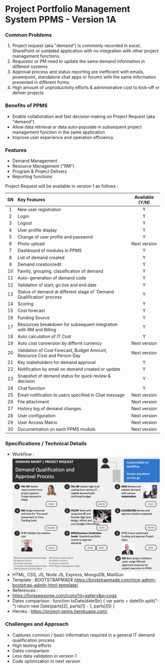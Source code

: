 # Project Portfolio Management System PPMS - Version 1A

### Common Problems
1. Project request (aka "demand”) is commonly recorded in excel, SharePoint or outdated application with no integration with other project management functions.   
2. Requestor or PM need to update the same demand information in different systems        
3. Approval process and status reporting are inefficient with emails, powerpoint,  standalone chat apps or forums with the same information presented in different forms.
4. High amount of unproductivity efforts & administrative cost to kick-off or deliver projects

### Benefits of PPMS
- Enable collaboration and fast decision making on Project Request (aka "demand")
- Allow data retrieval or data auto-populate in subsequent project management function in the same application 
- Improve user experience and operation efficiency

### Features
- Demand Management
- Resource Management ("RM")
- Program & Project Delivery
- Reporting functions

Project Request will be available in version 1 as follows : 

| SN | Key Features | Available (Y/N) |
|:--------:|:--------|:----------------:|
| 1 | New user registration | Y |
| 2 | Login | Y |
| 3 | Logout | Y |
| 4 | User profile display | Y |
| 5 | Change of user profile and password | Y |
| 6 | Photo upload | Next version  |
| 7 | Dashboard of modules in PPMS | Y |
| 8 | List of demand created | Y |
| 9 | Demand creation/edit | Y |
| 10 | Family, grouping, classification of demand | Y |
| 11 | Auto-generation of demand code | Y |
| 12 | Validation of start, go live and end date | Y |
| 13 | Status of demand at different stage of 'Demand Qualification' process | Y |
| 14 | Scoring | Y |
| 15 | Cost forecast | Y |
| 16 | Funding Source | Y |
| 17 | Resources breakdown for subsequent integration with RM and Billing | Y |
| 18 | Auto calculation of IT Cost | Y |
| 19 | Auto cost conversion by differnt currency | Next version |
| 20 | Validation of Cost Forecast, Budget Amount, Resource Cost and Person Day | Next version |
| 21 | Key stakeholders for demand approval | Y |
| 22 | Notification by email on demand created or update | Y |
| 23 | Snapshot of demand status for quick review & decision | Y |
| 24 | Chat function | Y |
| 25 | Email notification to users specified in Chat message | Next version |
| 26 | File attachment | Next version |
| 27 | History log of demand changes| Next version |
| 28 | User configuration | Next version |
| 29 | User Access Matrix | Next version |
| 30 | Documentation on each PPMS module| Next version |


### Specifications / Technical Details
* Workflow : 
![](image/Demand_Mgmt_PR.jpg)
* HTML, CSS, JS, Node JS, Express, MongoDB, MailGun
* Template : BOOTSTRAPMADE https://bootstrapmade.com/nice-admin-bootstrap-admin-html-template/
* References : 
* https://fontawesome.com/icons?d=gallery&q=cogs
* Dates comparison :
function toDate(dateStr) {
  var parts = dateStr.split("-")
  return new Date(parts[2], parts[1] - 1, parts[0])
}
* Heroku : https://project-ppms.herokuapp.com/ 


### Challenges and Approach
- Captures common / basic information required in a general IT demand qualification process
- High testing efforts
- Dates comparison
- Less data validation in version 1
- Code optimization in next version